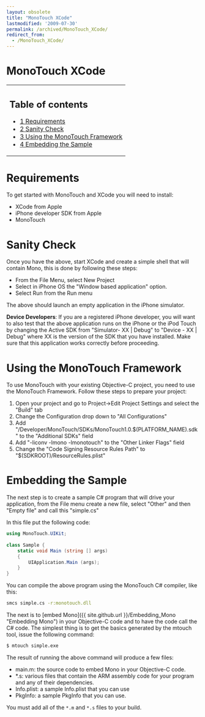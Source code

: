 ```yaml
---
layout: obsolete
title: "MonoTouch XCode"
lastmodified: '2009-07-30'
permalink: /archived/MonoTouch_XCode/
redirect_from:
  - /MonoTouch_XCode/
---
```


MonoTouch XCode
===============

<table>
<col width="100%" />
<tbody>
<tr class="odd">
<td align="left"><h2>Table of contents</h2>
<ul>
<li><a href="#requirements">1 Requirements</a></li>
<li><a href="#sanity-check">2 Sanity Check</a></li>
<li><a href="#using-the-monotouch-framework">3 Using the MonoTouch Framework</a></li>
<li><a href="#embedding-the-sample">4 Embedding the Sample</a></li>
</ul></td>
</tr>
</tbody>
</table>

Requirements
============

To get started with MonoTouch and XCode you will need to install:

-   XCode from Apple
-   iPhone developer SDK from Apple
-   MonoTouch

Sanity Check
============

Once you have the above, start XCode and create a simple shell that will contain Mono, this is done by following these steps:

-   From the File Menu, select New Project
-   Select in iPhone OS the "Window based application" option.
-   Select Run from the Run menu

The above should launch an empty application in the iPhone simulator.

**Device Developers**: If you are a registered iPhone developer, you will want to also test that the above application runs on the iPhone or the iPod Touch by changing the Active SDK from "Simulator- XX | Debug" to "Device - XX | Debug" where XX is the version of the SDK that you have installed. Make sure that this application works correctly before proceeding.

Using the MonoTouch Framework
=============================

To use MonoTouch with your existing Objective-C project, you need to use the MonoTouch Framework. Follow these steps to prepare your project:

1.  Open your project and go to Project-\>Edit Project Settings and select the "Build" tab
2.  Change the Configuration drop down to "All Configurations"
3.  Add "/Developer/MonoTouch/SDKs/MonoTouch1.0.\$(PLATFORM\_NAME).sdk" to the "Additional SDKs" field
4.  Add "-liconv -lmono -lmonotouch" to the "Other Linker Flags" field
5.  Change the "Code Signing Resource Rules Path" to "\$(SDKROOT)/ResourceRules.plist"

Embedding the Sample
====================

The next step is to create a sample C\# program that will drive your application, from the File menu create a new file, select "Other" and then "Empty file" and call this "simple.cs"

In this file put the following code:

``` csharp
using MonoTouch.UIKit;
 
class Sample {
    static void Main (string [] args)
    {
        UIApplication.Main (args);
    }
}
```

You can compile the above program using the MonoTouch C\# compiler, like this:

``` bash
smcs simple.cs -r:monotouch.dll
```

The next is to [embed Mono]({{ site.github.url }}/Embedding_Mono "Embedding Mono") in your Objective-C code and to have the code call the C\# code. The simplest thing is to get the basics generated by the mtouch tool, issue the following command:

``` bash
$ mtouch simple.exe
```

The result of running the above command will produce a few files:

-   main.m: the source code to embed Mono in your Objective-C code.
-   \*.s: various files that contain the ARM assembly code for your program and any of their dependencies.
-   Info.plist: a sample Info.plist that you can use
-   PkgInfo: a sample PkgInfo that you can use.

You must add all of the `*.m` and `*.s` files to your build.

